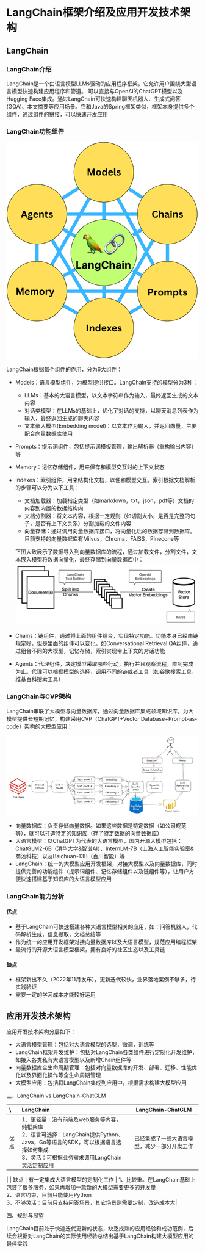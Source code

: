 LangChain框架介绍及应用开发技术架构
===============================

## LangChain

### LangChain介绍

LangChain是一个由语言模型LLMs驱动的应用程序框架，它允许用户围绕大型语言模型快速构建应用程序和管道。 可以直接与OpenAI的ChatGPT模型以及Hugging Face集成。通过LangChain可快速构建聊天机器人、生成式问答(GQA)、本文摘要等应用场景。它和Java的Spring框架类似，框架本身提供多个组件，通过组件的拼接，可以快速开发应用

### LangChain功能组件

![](images/langchain-components.png)

LangChain根据每个组件的作用，分为6大组件：

* Models：语言模型组件，为模型提供接口。LangChain支持的模型分为3种：
  * LLMs：基本的大语言模型，以文本字符串作为输入，最终返回生成的文本内容
  * 对话类模型：在LLMs的基础上，优化了对话的支持，以聊天消息列表作为输入，最终返回生成的聊天内容
  * 文本嵌入模型(Embedding model)：以文本作为输入，并返回向量，主要配合向量数据库使用
* Prompts：提示词组件，包括提示词模板管理，输出解析器（重构输出内容）等 
* Memory：记忆存储组件，用来保存和模型交互时的上下文状态
* Indexes：索引组件，用来结构化文档，以便和模型交互。索引根据文档解析的步骤可以分为以下工具：
  * 文档加载器：加载指定类型（如markdown，txt，json，pdf等）文档的内容到内置的数据结构内
  * 文档分割器：将文本内容，根据一定规则（如切割大小，是否是完整的句子，是否有上下文关系）分割加载的文件内容
  * 向量存储：通过调用向量数据库接口，将向量化后的数据存储到数据库。目前支持的向量数据库有Milvus，Chroma，FAISS，Pinecone等
  
  下图大致展示了数据导入到向量数据库的流程，通过加载文件，分割文件，文本嵌入模型将数据向量化，最终存储到向量数据库中：
  ![](images/langchain-indexes.png)
* Chains：链组件，通过将上面的组件组合，实现特定功能。功能本身已经由链规定好，但是里面的组件可以变化。如Conversational Retrieval QA组件，通过组合不同的大模型，记忆存储，索引实现带上下文的对话功能
* Agents：代理组件，决定模型采取哪些行动，执行并且观察流程，直到完成为止。代理可以根据模型的选择，调用不同的链或者工具（如谷歌搜索工具，维基百科搜索工具）

### LangChain与CVP架构

LangChain串联了大模型与向量数据库，通过向量数据库集成领域知识库，为大模型提供长短期记忆，构建采用CVP（ChatGPT+Vector Database+Prompt-as-code）架构的大模型应用：

![](images/langchain-cvp.png)

* 向量数据库：负责存储向量数据。如果这些数据是特定数据（如公司规范等），就可以打造特定的知识库（存了特定数据的向量数据库）
* 大语言模型：以ChatGPT为代表的大语言模型，国内开源大模型包括：ChatGLM2-6B（清华大学&智谱AI）、InternLM-7B（上海人工智能实验室&商汤科技）以及Baichuan-13B（百川智能）等
* LangChain：统一的大模型应用开发框架，对接大模型以及向量数据库，同时提供完善的功能组件（提示词组件、记忆存储组件以及链组件等），让用户方便快速搭建基于知识库的大语言模型应用

### LangChain能力分析

#### 优点

* 基于LangChain可快速搭建各种大语言模型相关的应用，如：问答机器人，代码解析生成，信息提取，文档总结等
* 作为统一的应用开发框架对接向量数据库以及大语言模型，规范应用编程框架
* 最流行的开源大语言模型框架，拥有良好的社区生态以及工具链

#### 缺点

* 框架新出不久（2022年11月发布），更新迭代较快，业界落地案例不够多，待实践验证
* 需要一定的学习成本才能较好运用

## 应用开发技术架构

应用开发技术架构分层如下：

* 大语言模型管理：包括对大语言模型的选型，微调，训练等
* LangChain框架开发维护：包括对LangChain各类组件进行定制化开发维护，如接入各类私有大语言模型以及新增Chain组件等
* 向量数据库全生命周期管理：包括对向量数据库的开发、部署、迁移、性能优化以及界面化操作等全生命周期管理
* 大模型应用：包括将LangChain集成到应用中，根据需求构建大模型应用

三、LangChain vs LangChain-ChatGLM

| \ | LangChain | LangChain-ChatGLM |
| :-----| :---- | :----: |
| 优点 | 1、更轻量：没有前端及web服务等内容，纯框架库<br>2、语言可选择：LangChain提供Python、Java，Go等语言的SDK，可以根据语言选择如何集成<br>3、灵活：可根据业务需求调用LangChain灵活定制应用  | 已经集成了一些大语言模型，减少一部分开发工作
|
| 缺点 | 有一定集成大语言模型的定制化工作 | 1、比较重。在LangChain基础上包装了很多服务，如果再增加一款新的大模型需要更多的开发量<br>2、语言约束，目前只能使用Python<br>3、不够灵活：目前只支持问答场景，其它场景则需要定制，改造成本大|

四、规划与展望

LangChain目前处于快速迭代更新的状态，缺乏成熟的应用经验和成功范例，后续会根据对LangChain的实际使用经验总结出基于LangChain构建大模型应用的最佳实践